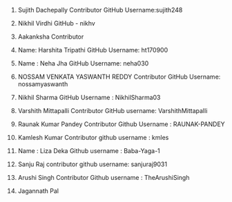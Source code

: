 
1. Sujith Dachepally Contributor
  GitHub Username:sujith248

2. Nikhil Virdhi 
  GitHub - nikhv 

2. Aakanksha Contributor

3. Name: Harshita Tripathi
   GitHub Username: ht170900
   
4. Name : Neha Jha 
   GitHub Username: neha030   

4. NOSSAM VENKATA YASWANTH REDDY Contributor
   GitHub Username: nossamyaswanth

5. Nikhil Sharma
   GitHub Username : NikhilSharma03
   
6. Varshith Mittapalli Contributor
   GitHub username: VarshithMittapalli

7. Raunak Kumar Pandey Contributor
   Github Username : RAUNAK-PANDEY
   
 8. Kamlesh Kumar Contributor
    github username : kmles
    
 10. Name : Liza Deka
     Github username : Baba-Yaga-1
   
9.  Sanju Raj contributor
    github username: sanjuraj9031

10. Arushi Singh Contributor
    Github username  : TheArushiSingh
    
11. Jagannath Pal
